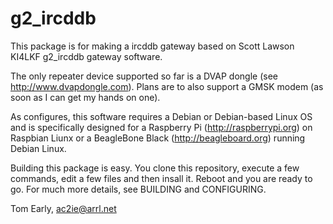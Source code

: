 g2_ircddb
=========

This package is for making a ircddb gateway based on Scott Lawson KI4LKF g2_ircddb gateway software.

The only repeater device supported so far is a DVAP dongle (see http://www.dvapdongle.com). Plans are
to also support a GMSK modem (as soon as I can get my hands on one).

As configures, this software requires a Debian or Debian-based Linux OS and is specifically designed
for a Raspberry Pi (http://raspberrypi.org) on Raspbian Liunx or a BeagleBone Black
(http://beagleboard.org) running Debian Linux.

Building this package is easy. You clone this repository, execute a few commands, edit a few files and
then insall it. Reboot and you are ready to go. For much more details, see BUILDING and CONFIGURING.

Tom Early, ac2ie@arrl.net
